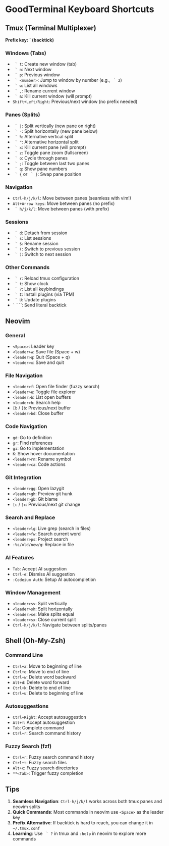 # GoodTerminal Keyboard Shortcuts

## Tmux (Terminal Multiplexer)

**Prefix key: ` (backtick)**

### Windows (Tabs)
- `` ` t``: Create new window (tab)
- `` ` n``: Next window
- `` ` p``: Previous window
- `` ` <number>``: Jump to window by number (e.g., `` ` 2``)
- `` ` w``: List all windows
- `` ` ,``: Rename current window
- `` ` &``: Kill current window (will prompt)
- `Shift+Left/Right`: Previous/next window (no prefix needed)

### Panes (Splits)
- `` ` |``: Split vertically (new pane on right)
- `` ` -``: Split horizontally (new pane below)
- `` ` %``: Alternative vertical split
- `` ` "``: Alternative horizontal split
- `` ` x``: Kill current pane (will prompt)
- `` ` z``: Toggle pane zoom (fullscreen)
- `` ` o``: Cycle through panes
- `` ` ;``: Toggle between last two panes
- `` ` q``: Show pane numbers
- `` ` {`` or `` ` }``: Swap pane position

### Navigation
- `Ctrl-h/j/k/l`: Move between panes (seamless with vim!)
- `Alt+Arrow keys`: Move between panes (no prefix)
- `` ` h/j/k/l``: Move between panes (with prefix)

### Sessions
- `` ` d``: Detach from session
- `` ` s``: List sessions
- `` ` $``: Rename session
- `` ` (``: Switch to previous session
- `` ` )``: Switch to next session

### Other Commands
- `` ` r``: Reload tmux configuration
- `` ` t``: Show clock
- `` ` ?``: List all keybindings
- `` ` I``: Install plugins (via TPM)
- `` ` U``: Update plugins
- `` ` `` ` ``: Send literal backtick

## Neovim

### General
- `<Space>`: Leader key
- `<leader>w`: Save file (Space + w)
- `<leader>q`: Quit (Space + q)
- `<leader>x`: Save and quit

### File Navigation
- `<leader>f`: Open file finder (fuzzy search)
- `<leader>e`: Toggle file explorer
- `<leader>b`: List open buffers
- `<leader>h`: Search help
- `[b` / `]b`: Previous/next buffer
- `<leader>bd`: Close buffer

### Code Navigation
- `gd`: Go to definition
- `gr`: Find references
- `gi`: Go to implementation
- `K`: Show hover documentation
- `<leader>rn`: Rename symbol
- `<leader>ca`: Code actions

### Git Integration
- `<leader>gg`: Open lazygit
- `<leader>gh`: Preview git hunk
- `<leader>gb`: Git blame
- `[c` / `]c`: Previous/next git change

### Search and Replace
- `<leader>lg`: Live grep (search in files)
- `<leader>fw`: Search current word
- `<leader>ps`: Project search
- `:%s/old/new/g`: Replace in file

### AI Features
- `Tab`: Accept AI suggestion
- `Ctrl-e`: Dismiss AI suggestion
- `:Codeium Auth`: Setup AI autocompletion

### Window Management
- `<leader>sv`: Split vertically
- `<leader>sh`: Split horizontally
- `<leader>se`: Make splits equal
- `<leader>sx`: Close current split
- `Ctrl-h/j/k/l`: Navigate between splits/panes

## Shell (Oh-My-Zsh)

### Command Line
- `Ctrl+a`: Move to beginning of line
- `Ctrl+e`: Move to end of line
- `Ctrl+w`: Delete word backward
- `Alt+d`: Delete word forward
- `Ctrl+k`: Delete to end of line
- `Ctrl+u`: Delete to beginning of line

### Autosuggestions
- `Ctrl+Right`: Accept autosuggestion
- `Alt+f`: Accept autosuggestion
- `Tab`: Complete command
- `Ctrl+r`: Search command history

### Fuzzy Search (fzf)
- `Ctrl+r`: Fuzzy search command history
- `Ctrl+t`: Fuzzy search files
- `Alt+c`: Fuzzy search directories
- `**<Tab>`: Trigger fuzzy completion

## Tips

1. **Seamless Navigation**: `Ctrl-h/j/k/l` works across both tmux panes and neovim splits
2. **Quick Commands**: Most commands in neovim use `<Space>` as the leader key
3. **Prefix Alternative**: If backtick is hard to reach, you can change it in `~/.tmux.conf`
4. **Learning**: Use `` ` ?`` in tmux and `:help` in neovim to explore more commands